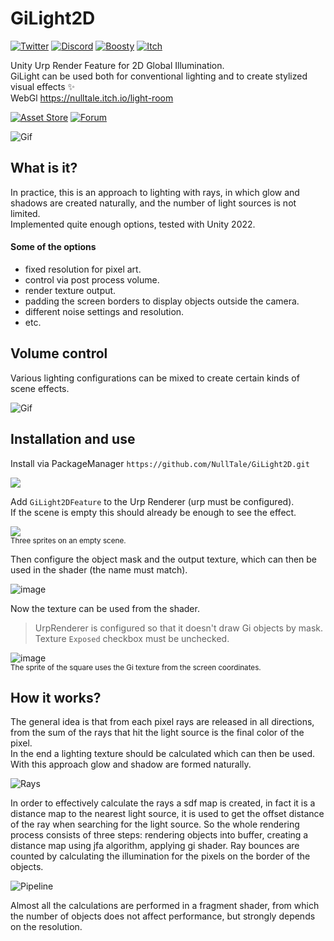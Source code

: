 # GiLight2D

[![Twitter](https://img.shields.io/badge/Twitter-Twitter?logo=X&color=red)](https://x.com/NullTale)
[![Discord](https://img.shields.io/badge/Discord-Discord?logo=discord&color=white)](https://discord.gg/CkdQvtA5un)
[![Boosty](https://img.shields.io/badge/Support-Boosty?logo=boosty&color=white)](https://boosty.to/nulltale/donate)
[![Itch](https://img.shields.io/badge/Demo-Itch?logo=itch.io&color=white)](https://nulltale.itch.io/light-room)

Unity Urp Render Feature for 2D Global Illumination.<br>
GiLight can be used both for conventional lighting and to create stylized visual effects ✨<br>
WebGl https://nulltale.itch.io/light-room<br>

[![Asset Store](https://img.shields.io/badge/Asset%20Store-asd?logo=Unity&color=red)](https://assetstore.unity.com/packages/tools/particles-effects/gilight2d-268033)
[![Forum](https://img.shields.io/badge/Forum-asd?logo=ChatBot&color=blue)](https://forum.unity.com/threads/1542806/)

![Gif](https://github.com/NullTale/GiLight2D/assets/1497430/d5eb3708-93e0-462a-829e-6931863ad2ad)



## What is it?
In practice, this is an approach to lighting with rays, in which glow and shadows are created naturally, and the number of light sources is not limited.<br>
Implemented quite enough options, tested with Unity 2022.<br>

#### Some of the options
* fixed resolution for pixel art.
* control via post process volume.
* render texture output.
* padding the screen borders to display objects outside the camera.
* different noise settings and resolution.
* etc.


## Volume control
Various lighting configurations can be mixed to create certain kinds of scene effects.

![Gif](https://github.com/NullTale/GiLight2D/assets/1497430/1f9ccdcc-5e28-4f07-bd54-d4e3ceff2d09)

## Installation and use
Install via PackageManager `https://github.com/NullTale/GiLight2D.git`

<img src="https://user-images.githubusercontent.com/1497430/213906801-7cab3334-5626-46b8-9966-d5c0b6107edc.png">

Add `GiLight2DFeature` to the Urp Renderer (urp must be configured).<br>
If the scene is empty this should already be enough to see the effect.

<img src="https://user-images.githubusercontent.com/1497430/213907330-64d37b07-2833-4f8e-8b62-88455c05d604.png"><br>
<sup>Three sprites on an empty scene.</sup>

Then configure the object mask and the output texture, which can then be used in the shader (the name must match).

![image](https://user-images.githubusercontent.com/1497430/213999888-f368c057-cbd9-4af2-ac4e-bc745f692033.png)

Now the texture can be used from the shader.<br> 
> UrpRenderer is configured so that it doesn't draw Gi objects by mask.<br> 
> Texture `Exposed` checkbox must be unchecked.

![image](https://user-images.githubusercontent.com/1497430/213909802-45824d6d-7307-416f-b6f9-caebc7f45032.png)<br>
<sup>The sprite of the square uses the Gi texture from the screen coordinates.</sup>

## How it works?
The general idea is that from each pixel rays are released in all directions, from the sum of the rays that hit the light source is the final color of the pixel.<Br> In the end a lighting texture should be calculated which can then be used.<Br> With this approach glow and shadow are formed naturally.
  
![Rays](https://user-images.githubusercontent.com/1497430/214540599-eb907420-0655-4029-b54e-3484a69e4b31.gif)


In order to effectively calculate the rays a sdf map is created, in fact it is a distance map to the nearest light source, it is used to get the offset distance of the ray when searching for the light source.
So the whole rendering process consists of three steps: rendering objects into buffer, creating a distance map using jfa algorithm, applying gi shader.
Ray bounces are counted by calculating the illumination for the pixels on the border of the objects.
  
![Pipeline](https://user-images.githubusercontent.com/1497430/214540624-e9e66d99-6076-4345-9e2b-1996050e594f.gif)

Almost all the calculations are performed in a fragment shader, from which the number of objects does not affect performance, but strongly depends on the resolution.
